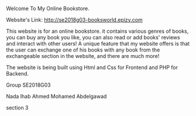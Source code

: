 Welcome To My Online Bookstore.

Website's Link: http://se2018g03-booksworld.epizy.com
 

This website is for an online bookstore. it contains various genres of books, you can buy any book you like, you can also read or add books' reviews and interact with other users! A unique feature that my website offers is that the user can exchange one of his books with any book from the exchangeable section in the website, and there are much more!

The website is being built using Html and Css for Frontend and PHP for Backend.

Group SE2018G03

Nada Ihab Ahmed Mohamed Abdelgawad

section 3

